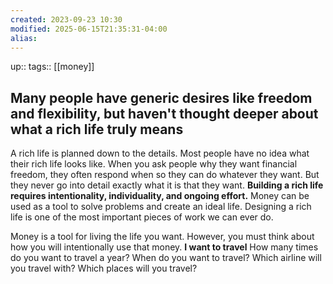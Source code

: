 ```yaml
---
created: 2023-09-23 10:30
modified: 2025-06-15T21:35:31-04:00
alias: 
---
```

up::
tags::  [[money]]

## Many people have generic desires like freedom and flexibility, but haven't thought deeper about what a rich life truly means

A rich life is planned down to the details. Most people have no idea what their rich life looks like. When you ask people why they want financial freedom, they often respond when so they can do whatever they want. But they never go into detail exactly what it is that they want.
**Building a rich life requires intentionality, individuality, and ongoing effort.** Money can be used as a tool to solve problems and create an ideal life. Designing a rich life is one of the most important pieces of work we can ever do.

Money is a tool for living the life you want. However, you must think about how you will intentionally use that money.
**I want to travel**
How many times do you want to travel a year?
When do you want to travel?
Which airline will you travel with?
Which places will you travel?
